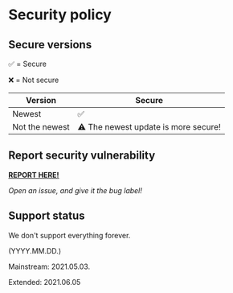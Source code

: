 # Security policy

## Secure versions
:white_check_mark: = Secure

:x: = Not secure

| Version | Secure          |
| ------- | ------------------ |
| Newest   | :white_check_mark: |
| Not the newest | ⚠️ The newest update is more secure! |

## Report security vulnerability

**[REPORT HERE!](https://github.com/koviubi56/python-captcha/issues/new?assignees=&labels=Bug&template=bug_report.md&title=BUG)**

*Open an issue, and give it the bug label!*

## Support status

We don't support everything forever.

(YYYY.MM.DD.)

Mainstream: 2021.05.03.

Extended: 2021.06.05
